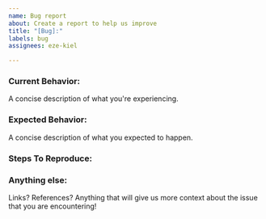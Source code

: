 ```yaml
---
name: Bug report
about: Create a report to help us improve
title: "[Bug]:"
labels: bug
assignees: eze-kiel

---
```


### Current Behavior:

A concise description of what you're experiencing.

### Expected Behavior:

A concise description of what you expected to happen.

### Steps To Reproduce:

### Anything else:

Links? References? Anything that will give us more context about the issue that you are encountering!

